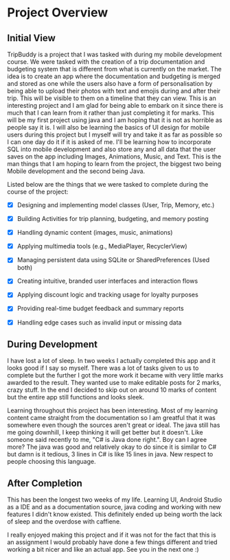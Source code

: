 # Project Overview

## Initial View
TripBuddy is a project that I was tasked with during my mobile development course. We were tasked with the creation of a trip documentation and budgeting system that is different from what is currently on the market. 
The idea is to create an app where the documentation and budgeting is merged and stored as one while the users also have a form of personalisation by being able to upload their photos with text and emojis during and after their trip. This will be visible to them on a timeline that they can view. This is an interesting project and I am glad for being able to embark on it since there is much that I can learn from it rather than just completing it for marks.
This will be my first project using java and I am hoping that it is not as horrible as people say it is. I will also be learning the basics of UI design for mobile users during this project but I myself will try and take it as far as possible so I can one day do it if it is asked of me. I'll be learning how to incorporate SQL into mobile development and also store any and all data that the user saves on the app including Images, Animations, Music, and Text. 
This is the man things that I am hoping to learn from the project, the biggest two being Mobile development and the second being Java. 

Listed below are the things that we were tasked to complete during the course of the project:

- [x] Designing and implementing model classes (User, Trip, Memory, etc.)

- [x] Building Activities for trip planning, budgeting, and memory posting

- [x] Handling dynamic content (images, music, animations)

- [x] Applying multimedia tools (e.g., MediaPlayer, RecyclerView)

- [x] Managing persistent data using SQLite or SharedPreferences (Used both)

- [x] Creating intuitive, branded user interfaces and interaction flows

- [x] Applying discount logic and tracking usage for loyalty purposes

- [x] Providing real-time budget feedback and summary reports

- [x] Handling edge cases such as invalid input or missing data
 
## During Development
I have lost a lot of sleep. In two weeks I actually completed this app and it looks good if I say so myself. 
There was a lot of tasks given to us to complete but the further I got the more work it became with very little marks awarded to the result. They wanted use to make editable posts for 2 marks, crazy stuff. In the end I decided to skip out on around 10 marks of content but the entire app still functions and looks sleek.

Learning throughout this project has been interesting. Most of my learning content came straight from the documentation so I am greatful that it was somewhere even though the sources aren't great or ideal. 
The java still has me going downhill, I keep thinking it will get better but it doesn't. Like someone said recently to me, "C# is Java done right.". Boy can I agree more?
The java was good and relatively okay to do since it is similar to C# but damn is it tedious, 3 lines in C# is like 15 lines in java. New respect to people choosing this language.

## After Completion
This has been the longest two weeks of my life. 
Learning UI, Android Studio as a IDE and as a documentation source, java coding and working with new features I didn't know existed. This definitely ended up being worth the lack of sleep and the overdose with caffiene. 

I really enjoyed making this project and if it was not for the fact that this is an assignment I would probably have done a few things different and tried working a bit nicer and like an actual app.
See you in the next one :)

